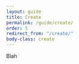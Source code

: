 ```yaml
---
layout: guide
title: Create
permalink: /guide/create/
order: 5
redirect_from: "/create/"
body-class: create
---
```


Blah
